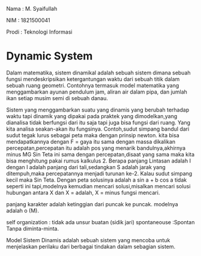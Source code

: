 <p>Nama : M. Syaifullah</p>
<p>NIM : 1821500041</p>
Prodi : Teknologi Informasi

# Dynamic System
 <p> Dalam matematika, sistem dinamikal adalah sebuah sistem dimana sebuah fungsi mendeskripsikan ketergantungan waktu dari sebuah titik dalam sebuah ruang geometri. Contohnya termasuk model matematika yang menggambarkan ayunan pendulum jam, aliran air dalam pipa, dan jumlah ikan setiap musim semi di sebuah danau.</p>
  <p>Sistem yang menggambarkan suatu yang dinamis yang berubah terhadap waktu tapi dinamik yang dipakai pada praktek yang dimodelkan,yang dianalisa tidak berfungsi dari itu saja tapi juga bisa fungsi dari ruang. Yang kita analisa seakan-akan itu fungsinya. Contoh,sudut simpang bandul dari sudut tegak lurus sebagai peta maka dengan prinsip newton. kita bisa mendapatkannya dengan F = gaya itu sama dengan massa dikalikan percepatan,percepatan itu adalah pos yang menarik bandulnya,akhirnya minus MG Sin Teta ini sama dengan percepatan,disaat yang sama maka kita bisa menghitung pakai rumus kalkulus 2. Berapa panjang Lintasan adalah I dengan I adalah panjang dari tali,sedangkan S adalah jarak yang ditempuh,maka percepatannya menjadi turunan ke-2. Kalau sudut simpang kecil maka Sin Teta. Dengan peta solusinya adalah a sin a + b cos a tidak seperti ini tapi,modelnya kemudian mencari solusi,misalkan mencari solusi hubungan antara X dan X = adalah, X = minus fungsi mencari.</p>
 <p> panjang karakter adalah ketinggian dari puncak ke puncak. modelnya adalah o (M).</p>
 <p>self organization : tidak ada unsur buatan (sidik jari) spontaneouse :Spontan Tanpa diminta-minta.</p>
 <p>Model Sistem Dinamis adalah sebuah sistem yang mencoba untuk menjelaskan perilaku dari berbagai tindakan dalam sebagian sistem.</p>
